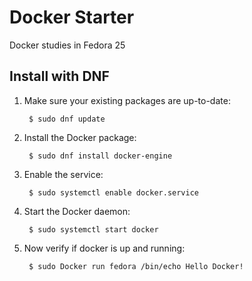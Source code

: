 # Docker Starter
Docker studies in Fedora 25

## Install with DNF
1. Make sure your existing packages are up-to-date:

        $ sudo dnf update

2. Install the Docker package:

        $ sudo dnf install docker-engine

3. Enable the service:

        $ sudo systemctl enable docker.service

4. Start the Docker daemon:

        $ sudo systemctl start docker

5. Now verify if docker is up and running:

        $ sudo Docker run fedora /bin/echo Hello Docker!
